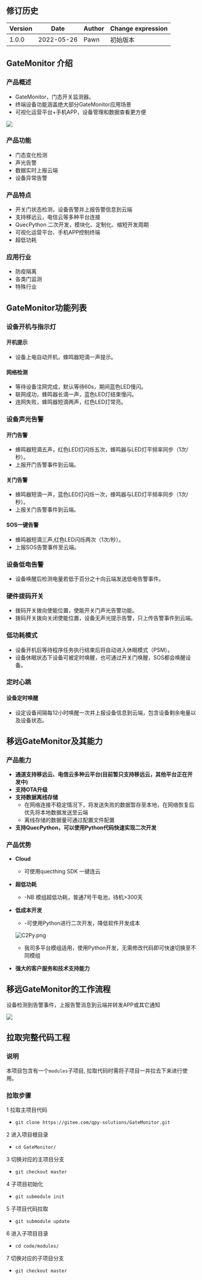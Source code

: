 ## 修订历史

| Version | **Date**   | **Author** | **Change expression** |
| :------ | ---------- | ---------- | --------------------- |
| 1.0.0   | 2022-05-26 | Pawn       | 初始版本              |

## GateMonitor 介绍

### 产品概述

- GateMonitor，门态开关监测器。
- 终端设备功能涵盖绝大部分GateMonitor应用场景
- 可视化运营平台+手机APP，设备管理和数据查看更方便

![](./docs/media/gateMonitor_alert.png)

### 产品功能

- 门态变化检测
- 声光告警
- 数据实时上报云端
- 设备异常告警

### 产品特点

- 开关门状态检测，设备告警并上报告警信息到云端
- 支持移远云，电信云等多种平台连接
- QuecPython 二次开发，模块化、定制化、缩短开发周期
- 可视化运营平台、手机APP控制终端
- 超低功耗

### 应用行业

- 防疫隔离
- 各类门监测
- 特殊行业

## GateMonitor功能列表

### 设备开机与指示灯

#### 开机提示

- 设备上电自动开机，蜂鸣器短滴一声提示。

#### 网络检测

- 等待设备注网完成，默认等待60s，期间蓝色LED慢闪。
- 联网成功，蜂鸣器长滴一声，蓝色LED灯结束慢闪。
- 连网失败，蜂鸣器短滴两声，红色LED灯常亮。

### 设备声光告警

#### 开门告警

- 蜂鸣器短滴五声，红色LED灯闪烁五次，蜂鸣器与LED灯平频率同步（1次/秒）。
- 上报开门告警事件到云端。

#### 关门告警

- 蜂鸣器短滴一声，蓝色LED灯闪烁一次，蜂鸣器与LED灯平频率同步（1次/秒）。
- 上报关门告警事件到云端。

#### SOS一键告警

- 蜂鸣器短滴三声,红色LED闪烁两次（1次/秒）。
- 上报SOS告警事件至云端。

### 设备低电告警

- 设备唤醒后检测电量若低于百分之十向云端发送低电告警事件。

### 硬件拨码开关

- 拨码开关拨向使能位置，使能开关门声光告警功能。
- 拨码开关拨向关闭使能位置，设备无声光提示告警，只上传告警事件到云端。

### 低功耗模式

- 设备开机后等待程序任务执行结束后将自动进入休眠模式（PSM）。
- 设备休眠状态下设备可被定时唤醒，也可通过开关门唤醒，SOS都会唤醒设备。

### 定时心跳

#### 设备定时唤醒

- 设定设备间隔每12小时唤醒一次并上报设备信息到云端，包含设备剩余电量以及设备状态。

## 移远GateMonitor及其能力

### 产品能力

- **通道支持移远云、电信云多种云平台(目前暂只支持移远云，其他平台正在开发中)**
- **支持OTA升级**
- **支持数据离线存储**
  - 在网络连接不稳定情况下，将发送失败的数据暂存至本地，在网络恢复后优先将本地数据发送至云端
  - 离线存储的数据量可通过配置文件配置
- **支持QuecPython，可以使用Python代码快速实现二次开发**

### 产品优势

- **Cloud**
  - 可使用quecthing SDK 一键连云

- **超低功耗**
  - -NB 模组超低功耗，普通7号干电池，待机>300天

- **低成本开发**

  - -可使用Python进行二次开发，降低软件开发成本

  ![C2Py.png](./docs/media/C2Py.png)

  - 我司多平台模组适用，使用Python开发，无需修改代码即可快速切换至不同模组

- **强大的客户服务和技术支持能力**

## 移远GateMonitor的工作流程

设备检测到告警事件，上报告警消息到云端并转发APP或其它通知

![](./docs/media/gateMonitor_alerm.png#pic_center=120x1)

## 拉取完整代码工程

### 说明

本项目包含有一个`modules`子项目, 拉取代码时需将子项目一并拉去下来进行使用。

### 拉取步骤

1 拉取主项目代码

- `git clone https://gitee.com/qpy-solutions/GateMonitor.git`

2 进入项目根目录

- `cd GateMonitor/`

3 切换对应的主项目分支

- `git checkout master`

4 子项目初始化

- `git submodule init`

5 子项目代码拉取

- `git submodule update`

6 进入子项目目录

- `cd code/modules/`

7 切换对应的子项目分支

- `git checkout master`